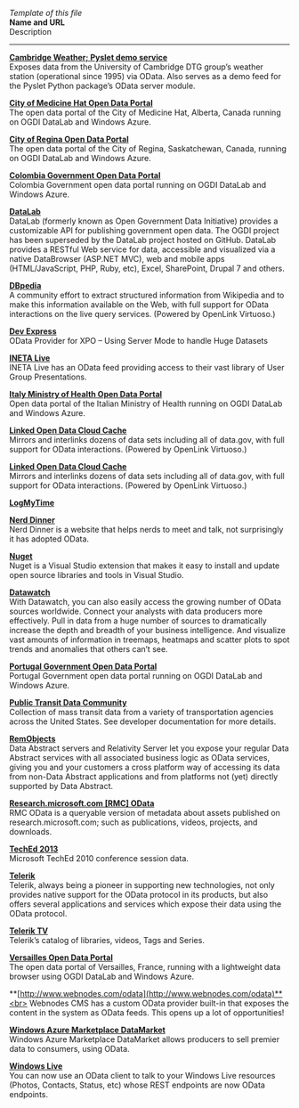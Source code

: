 *Template of this file*<br>
**Name and URL**<br>
Description<br>

---------------------------------------------------------------------------------------------------------------
**[Cambridge Weather; Pyslet demo service](http://odata.pyslet.org/weather)**<br>
Exposes data from the University of Cambridge DTG group’s weather station (operational since 1995) via OData. Also serves as a demo feed for the Pyslet Python package’s OData server module.

**[City of Medicine Hat Open Data Portal](http://data.medicinehat.ca/)**<br>
The open data portal of the City of Medicine Hat, Alberta, Canada running on OGDI DataLab and Windows Azure.

**[City of Regina Open Data Portal](http://openregina.cloudapp.net/)**<br>
The open data portal of the City of Regina, Saskatchewan, Canada, running on OGDI DataLab and Windows Azure.

**[Colombia Government Open Data Portal](http://datos.gov.co/)**<br>
Colombia Government open data portal running on OGDI DataLab and Windows Azure.

**[DataLab](https://github.com/openlab/OGDI-DataLab)**<br>
DataLab (formerly known as Open Government Data Initiative) provides a customizable API for publishing government open data. The OGDI project has been superseded by the DataLab project hosted on GitHub. DataLab provides a RESTful Web service for data, accessible and visualized via a native DataBrowser (ASP.NET MVC), web and mobile apps (HTML/JavaScript, PHP, Ruby, etc), Excel, SharePoint, Drupal 7 and others.

**[DBpedia](http://dbpedia.org/fct)**<br>
A community effort to extract structured information from Wikipedia and to make this information available on the Web, with full support for OData interactions on the live query services. (Powered by OpenLink Virtuoso.)

**[Dev Express](http://community.devexpress.com/blogs/theonewith/archive/2010/08/16/odata-provider-for-xpo-server-mode.aspx)**<br>
OData Provider for XPO – Using Server Mode to handle Huge Datasets

**[INETA Live](http://live.ineta.org/InetaLiveService.svc/)**<br>
INETA Live has an OData feed providing access to their vast library of User Group Presentations.

**[Italy Ministry of Health Open Data Portal](http://opendatasalute.cloudapp.net/DataCatalog/DataSetList)**<br>
Open data portal of the Italian Ministry of Health running on OGDI DataLab and Windows Azure.

**[Linked Open Data Cloud Cache](http://lod.openlinksw.com/fct)**<br>
Mirrors and interlinks dozens of data sets including all of data.gov, with full support for OData interactions. (Powered by OpenLink Virtuoso.)

**[Linked Open Data Cloud Cache](http://www.logmytime.de/Api/Index)**<br>
Mirrors and interlinks dozens of data sets including all of data.gov, with full support for OData interactions. (Powered by OpenLink Virtuoso.)

**[LogMyTime](http://www.logmytime.de/Api/Index)**<br>

**[Nerd Dinner](http://www.nerddinner.com/Services/OData.svc/)**<br>
Nerd Dinner is a website that helps nerds to meet and talk, not surprisingly it has adopted OData.

**[Nuget](http://go.microsoft.com/fwlink/?LinkID=206669)**<br>
Nuget is a Visual Studio extension that makes it easy to install and update open source libraries and tools in Visual Studio.

**[Datawatch](http://www.datawatch.com/solutions/environments/relational/)**<br>
With Datawatch, you can also easily access the growing number of OData sources worldwide. Connect your analysts with data producers more effectively. Pull in data from a huge number of sources to dramatically increase the depth and breadth of your business intelligence. And visualize vast amounts of information in treemaps, heatmaps and scatter plots to spot trends and anomalies that others can’t see.

**[Portugal Government Open Data Portal](http://www.dados.gov.pt/pt/catalogodados/catalogodados.aspx)**<br>
Portugal Government open data portal running on OGDI DataLab and Windows Azure.

**[Public Transit Data Community](http://www.commuterapi.com/)**<br>
Collection of mass transit data from a variety of transportation agencies across the United States. See developer documentation for more details.

**[RemObjects](http://www.dataabstract.com/da/)**<br>
Data Abstract servers and Relativity Server let you expose your regular Data Abstract services with all associated business logic as OData services, giving you and your customers a cross platform way of accessing its data from non-Data Abstract applications and from platforms not (yet) directly supported by Data Abstract.

**[Research.microsoft.com [RMC] OData](http://odata.research.microsoft.com/)**<br>
RMC OData is a queryable version of metadata about assets published on research.microsoft.com; such as publications, videos, projects, and downloads.

**[TechEd 2013](http://odata.msteched.com/sessions.svc/)**<br>
Microsoft TechEd 2010 conference session data.

**[Telerik](http://www.telerik.com/products/odata-support.aspx)**<br>
Telerik, always being a pioneer in supporting new technologies, not only provides native support for the OData protocol in its products, but also offers several applications and services which expose their data using the OData protocol.

**[Telerik TV](http://tv.telerik.com/services/odata.svc)**<br>
Telerik’s catalog of libraries, videos, Tags and Series.

**[Versailles Open Data Portal](http://opendata-versailles.cloudapp.net/)**<br>
The open data portal of Versailles, France, running with a lightweight data browser using OGDI DataLab and Windows Azure.

**[http://www.webnodes.com/odata](http://www.webnodes.com/odata)**<br>
Webnodes CMS has a custom OData provider built-in that exposes the content in the system as OData feeds. This opens up a lot of opportunities!

**[Windows Azure Marketplace DataMarket](https://datamarket.azure.com/)**<br>
Windows Azure Marketplace DataMarket allows producers to sell premier data to consumers, using OData.

**[Windows Live](http://live.com/)**<br>
You can now use an OData client to talk to your Windows Live resources (Photos, Contacts, Status, etc) whose REST endpoints are now OData endpoints.
